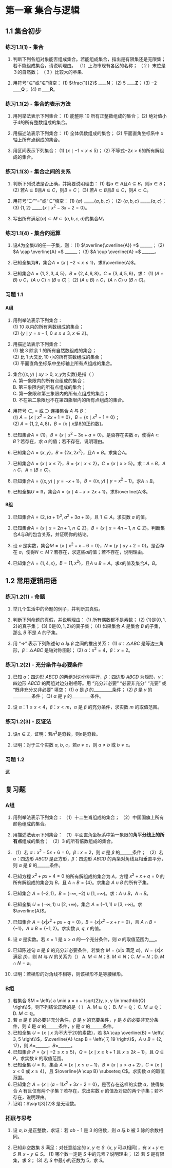 # 第一章 集合与逻辑
## 1.1 集合初步
### 练习1.1(1) - 集合
1. 判断下列各组对象能否组成集合。若能组成集合，指出是有限集还是无限集；若不能组成集合，请说明理由。
   （1）上海市现有各区的名称；
   （２）末位是３的自然数；
   （３）比较大的苹果．





2. 用符号“$\in$”或“$\notin$”填空：
   (1) $\frac{1}{2}$ \_\_\_\_$\mathbf{N}$；
   (2) $5$ \_\_\_\_$\mathbf{Z}$；
   (3) $-2$ \_\_\_\_$\mathbf{Q}$；
   (4) $\pi$ \_\_\_\_$\mathbf{R}$。

### 练习1.1(2) - 集合的表示方法
1. 用列举法表示下列集合：
   (1) 能整除 10 所有正整数组成的集合；
   (2) 绝对值小于4的所有整数组成的集合。






2. 用描述法表示下列集合：
   (1) 全体偶数组成的集合；
   (2) 平面直角坐标系中 $x$ 轴上所有点组成的集合。






3. 用区间表示下列集合：
   (1) $\{x \mid -1 < x \leq 5\}$；
   (2) 不等式$-2x > 6$的所有解组成的集合。






### 练习1.1(3) - 集合之间的关系
1. 判断下列说法是否正确，并简要说明理由：
   (1) 若$a \in A$且$A \subseteq B$，则$a \in B$；
   (2) 若$A \subseteq B$且$A \subseteq C$，则$B = C$；
   (3) 若$A \subset B$且$B \subseteq C$，则$A \subset C$。






2. 用符号“$\supset$”“$=$”或“$\subset$”填空：
   (1) $\{a\}$ \_\_\_\_\_$\{a, b, c\}$；
   (2) $\{a, b, c\}$ \_\_\_\_\_$\{a, c\}$；
   (3) $\{1, 2\}$ \_\_\_\_\_$\{x \mid x^2 - 3x + 2 = 0\}$。






3. 写出所有满足$\{a\} \subset M \subset \{a, b, c, d\}$的集合$M$。






### 练习1.1(4) - 集合的运算
1. 设$A$为全集$U$的任一子集，则：
   (1) $\overline{\overline{A}} =$ \_\_\_\_\_\_；
   (2) $A \cap \overline{A} =$ \_\_\_\_\_\_；
   (3) $A \cup \overline{A} =$ \_\_\_\_\_\_。






2. 已知全集为$\mathbf{R}$，集合$A = \{x \mid -2 < x \leq 1\}$，求$\overline{A}$。






3. 已知集合$A = \{1, 2, 3, 4, 5\}$，$B = \{2, 4, 6, 8\}$，$C = \{3, 4, 5, 6\}$，求：
   (1) $(A \cap B) \cup C$，$(A \cup C) \cap (B \cup C)$；
   (2) $(A \cup B) \cap C$，$(A \cap C) \cup (B \cap C)$。





### 习题 1.1

#### A组

1. 用列举法表示下列集合：  
   (1) 10 以内的所有素数组成的集合；  
   (2) $\left\{ y \mid y = x - 1,\ 0 \leq x \leq 3,\ x \in \mathbb{Z} \right\}$。  

2. 用描述法表示下列集合：  
   (1) 被 3 除余 1 的所有自然数组成的集合；  
   (2) 比 1 大又比 10 小的所有实数组成的集合；  
   (3) 平面直角坐标系中坐标轴上所有点组成的集合。  

3. 集合$\left\{(x,y) \mid xy > 0,\ x , y \text{为实数}\right\}$是指（   ）  
   A. 第一象限内的所有点组成的集合；  
   B. 第三象限内的所有点组成的集合；  
   C. 第一象限和第三象限内的所有点组成的集合；  
   D. 不在第二象限也不在第四象限内的所有点组成的集合。  

4. 用符号 $\subset$, $=$ 或 $\supset$ 连接集合 $A$ 与 $B$：  
   (1) $A = \left\{x \mid x^2 - 2x + 1 = 0\right\}$，$B = \left\{x \mid x^2 - 1 = 0\right\}$；  
   (2) $A = \left\{1,2,4,8\right\}$，$B = \left\{x \mid x \text{是8的正约数}\right\}$。  

5. 已知集合$A = \{1\}$，$B = \left\{x \mid x^2 - 3x + a = 0\right\}$。是否存在实数 $a$，使得$A \subset B$？若存在，求 $a$ 的值；若不存在，说明理由。  

6. 已知集合$A = \{x,y\}$，$B = \{2x, 2x^2\}$，且$A = B$。求集合$A$。  

7. 已知集合$A = \left\{x \mid x \leqslant 7\right\}$，$B = \left\{x \mid x < 2\right\}$，$C = \left\{x \mid x > 5\right\}$。求：$A \cap B$，$A \cap C$，$A \cap (B \cap C)$。  

8. 已知集合$A = \left\{(x,y) \mid y = -x + 1\right\}$，$B = \left\{(x,y) \mid y = x^2 - 1\right\}$。求$A \cap B$。  

9. 已知全集$U = \mathbb{R}$，集合$A = \left\{x \mid 4 - x > 2x + 1\right\}$。求$\overline{A}$。  


#### B组

1. 已知集合$A = \left\{2, (a+1)^2, a^2 + 3a + 3\right\}$，且 $1 \in A$。求实数 $a$ 的值。  

2. 已知集合$A = \left\{x \mid x = 2n + 1,\ n \in \mathbb{Z}\right\}$，$B = \left\{x \mid x = 4n - 1,\ n \in \mathbb{Z}\right\}$。判断集合$A$与$B$的包含关系，并证明你的结论。  

3. 设 $a$ 是实数，集合$M = \left\{x \mid x^2 + x - 6 = 0\right\}$，$N = \left\{y \mid ay + 2 = 0\right\}$。是否存在 $a$，使得$N \subset M$？若存在，求这些$a$的值；若不存在，说明理由。  

4. 已知集合$A = \left\{1, 4, x\right\}$，$B = \left\{1, x^2\right\}$，且$A \cup B = A$。求$x$的值及集合$A$，$B$。

## 1.2 常用逻辑用语
### 练习1.2(1) - 命题

1. 举几个生活中的命题的例子，并判断其真假。

2. 判断下列命题的真假，并说明理由：
   (1) 所有偶数都不是素数；
   (2) $\{1\}$是$\{0,1,2\}$的真子集；
   (3) $0$是$\{0,1,2\}$的真子集；
   (4) 如果集合 $A$ 是集合 $B$ 的子集，那么 $B$ 不是 $A$ 的子集。

3. 用 “$\Rightarrow$” 表示下列陈述句 $\alpha$ 与 $\beta$ 之间的推出关系：
   (1) $\alpha$：$\triangle ABC$ 是等边三角形，$\beta$：$\triangle ABC$ 是轴对称图形；
   (2) $\alpha$：$x^{2}=4$，$\beta$：$x=2$。


### 练习1.2(2) - 充分条件与必要条件

1. 已知 $\alpha$：四边形 $ABCD$ 的两组对边分别平行，$\beta$：四边形 $ABCD$ 为矩形，$\gamma$：四边形 $ABCD$ 的两组对边分别相等。用 “充分非必要” “必要非充分” “充要” 或 “既非充分又非必要” 填空：
   (1) $\alpha$ 是 $\beta$ 的\_\_\_\_\_\_\_\_\_条件；
   (2) $\beta$ 是 $\gamma$ 的\_\_\_\_\_\_\_\_\_条件；
   (3) $\alpha$ 是 $\gamma$ 的\_\_\_\_\_\_\_\_\_条件。

2. 设 $\alpha$：$1\leq x<4$，$\beta$：$x<m$，$\alpha$ 是 $\beta$ 的充分条件，求实数 $m$ 的取值范围。


### 练习1.2(3) - 反证法
1. 设$n\in \mathbb{Z}$，证明：若$n^{3}$是奇数，则$n$是奇数。

2. 证明：对于三个实数 $a$, $b$, $c$，若$a≠c$，则 $a≠b$ 或 $b≠c$。

### 习题 1.2

[这](./1.2习题.md)

## 复习题

### A组

1. 用列举法表示下列集合：
   （1）十二生肖组成的集合；
   （2）中国国旗上所有颜色组成的集合。

2. 用描述法表示下列集合：
   （1）平面直角坐标系中第一象限的**角平分线上的所有点**组成的集合；
   （2）3 的所有倍数组成的集合。

3. （1）若 $\alpha: x^2 - 5x + 6 = 0$，$\beta: x = 2$，则 $\alpha$ 是 $\beta$ 的\_\_\_\_\_\_条件；
   （2）若 $\alpha$：四边形 $ABCD$ 是正方形，$\beta$：四边形 $ABCD$ 的两条对角线互相垂直平分，则 $\alpha$ 是 $\beta$ 的\_\_\_\_\_\_条件。


4. 已知方程 $x^2 + px + 4 = 0$ 的所有解组成的集合为 $A$，方程 $x^2 + x + q = 0$ 的所有解组成的集合为 $B$，且 $A \cap B = \{4\}$。求集合 $A \cup B$ 的所有子集。

5. 已知集合 $A = (-2, 1)$，$B = (-\infty, -2) \cup [1, +\infty)$。求：$A \cup B$，$A \cap B$。

6. 已知全集 $U = (-\infty, 1) \cup [2, +\infty)$，集合 $A = (-1, 1) \cup [3, +\infty)$。求 $\overline{A}$。

7. 已知集合 $A = \{x | x^2 + px + q = 0\}$，$B = \{x | x^2 - x + r = 0\}$，且 $A \cap B = \{-1\}$，$A \cup B = \{-1, 2\}$。求实数 $p$, $q$, $r$ 的值。

8. 设 $a$ 是实数。若 $x = 1$ 是 $x > a$ 的一个充分条件，则 $a$ 的取值范围为\_\__。

9. 已知陈述句 $\alpha$ 是 $\beta$ 的充分非必要条件。若集合 $M = \{x | x$ 满足 $\alpha\}$，$N = \{x | x$ 满足 $\beta\}$，则 $M$ 与 $N$ 的关系为（）
   A. $M \subset N$；B. $M \subset N$；C. $M = N$；D. $M \cap N = \varnothing$。

10. 证明：若梯形的对角线不相等，则该梯形不是等腰梯形。


### B组

1. 若集合 $M = \left\{ a \mid a = x + \sqrt{2}y, x, y \in \mathbb{Q} \right\}$，则下列结论正确的是（ ）
   A. $M \subseteq \mathbb{Q}$；
   B. $M = \mathbb{Q}$；
   C. $M \supseteq \mathbb{Q}$；
   D. $M \subset \mathbb{Q}$。
2. 若 $\alpha$ 是 $\beta$ 的必要非充分条件，$\beta$ 是 $\gamma$ 的充要条件，$\gamma$ 是 $\delta$ 的必要非充分条件，则 $\delta$ 是 $\alpha$ 的\_\_\_\_\_\_条件，$\gamma$ 是 $\alpha$ 的\_\_\_\_\_\_条件。
3. 已知全集 $U = \left\{ x \mid x \text{ 为不大于20的素数} \right\}$，若 $A \cap \overline{B} = \left\{ 3, 5 \right\}$，$\overline{A} \cap B = \left\{ 7, 19 \right\}$，$A \cup B = \left\{ 2, 17 \right\}$，则 $A =$\_\_\_\_\_\_，$B =$\_\_\_\_\_\_。
4. 已知集合 $P = \left\{ x \mid -2 \le x \le 5 \right\}$，$Q = \left\{ x \mid x \ge k+1 \text{ 且 } x \le 2k-1 \right\}$，且 $Q \subseteq P$。求实数 $k$ 的取值范围。
5. 已知全集 $U = \mathbb{R}$，集合 $A = \left\{ x \mid x \le a-1 \right\}$，$B = \left\{ x \mid x > a+2 \right\}$，$C = \left\{ x \mid x < 0 \text{ 或 } x \ge 4 \right\}$，且 $\overline{A \cup B} \subseteq C$。求实数 $a$ 的取值范围。
6. 已知集合 $A = \left\{ x \mid (a-1)x^2 + 3x - 2 = 0 \right\}$，是否存在这样的实数 $a$，使得集合 $A$ 有且仅有两个子集？若存在，求出实数 $a$ 的值及对应的两个子集；若不存在，说明理由。
7. 证明：$\sqrt[3]{2}$ 是无理数。


### 拓展与思考

1. 设 $a$, $b$ 是正整数，求证：若 $ab - 1$ 是 3 的倍数，则 $a$ 与 $b$ 被 3 除的余数相同。

2. 已知非空数集 $S$ 满足：对任意给定的 $x$, $y \in S$（$x$, $y$ 可以相同），有 $x + y \in S$ 且 $x - y \in S$。
   (1) 哪个数一定是 $S$ 中的元素？说明理由；
   (2) 若 $S$ 是有限集，求 $S$；
   (3) 若 $S$ 中最小的正数为 5，求 $S$。